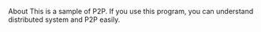 About
This is a sample of P2P. If you use this program, you can understand distributed system and P2P easily.
